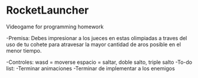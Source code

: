 # RocketLauncher
Videogame for programming homework

-Premisa: Debes impresionar a los jueces en estas olimpiadas a traves del uso de tu cohete para atravesar la mayor cantidad de aros posible en el menor tiempo.

-Controles: wasd = moverse
	    espacio = saltar, doble salto, triple salto
-To-do list:
	-Terminar animaciones
	-Terminar de implementar a los enemigos

